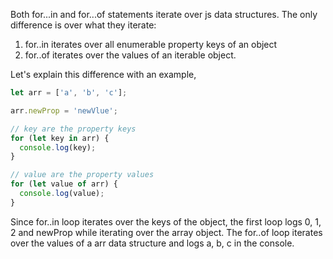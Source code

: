 
  Both for...in and for...of statements iterate over js data structures. The only difference is over what they iterate:

  1. for..in iterates over all enumerable property keys of an object
  2. for..of iterates over the values of an iterable object.

  Let's explain this difference with an example,

  ```javascript
  let arr = ['a', 'b', 'c'];

  arr.newProp = 'newVlue';

  // key are the property keys
  for (let key in arr) {
    console.log(key);
  }

  // value are the property values
  for (let value of arr) {
    console.log(value);
  }
  ```

  Since for..in loop iterates over the keys of the object, the first loop logs 0, 1, 2 and newProp while iterating over the array object. The for..of loop iterates over the values of a arr data structure and logs  a, b, c in the console.
